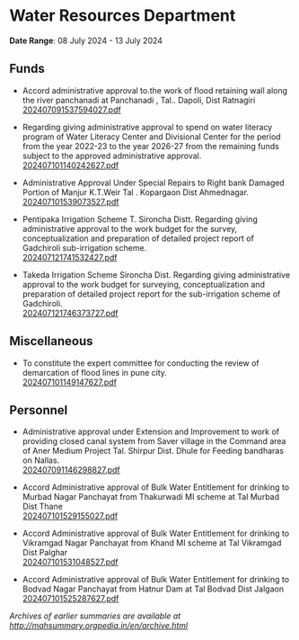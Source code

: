 # Water Resources Department

**Date Range**: 08 July 2024 - 13 July 2024


## Funds
- Accord administrative approval to.the work of flood retaining wall along the river panchanadi       at   Panchanadi , Tal..  Dapoli, Dist Ratnagiri\
  [202407091537594027.pdf](https://gr.maharashtra.gov.in/Site/Upload/Government%20Resolutions/English/202407091537594027.pdf)

- Regarding giving administrative approval to spend on water literacy program of Water Literacy Center and Divisional Center for the period from the year 2022-23 to the year 2026-27 from the remaining funds subject to the approved administrative approval.\
  [202407101140242627.pdf](https://gr.maharashtra.gov.in/Site/Upload/Government%20Resolutions/English/202407101140242627.pdf)

- Administrative Approval Under Special Repairs to Right bank Damaged Portion of Manjur K.T.Weir Tal . Kopargaon Dist Ahmednagar.\
  [202407101539073527.pdf](https://gr.maharashtra.gov.in/Site/Upload/Government%20Resolutions/English/202407101539073527.pdf)

- Pentipaka Irrigation Scheme T. Sironcha Distt. Regarding giving administrative approval to the work budget for the survey, conceptualization and preparation of detailed project report of Gadchiroli sub-irrigation scheme.\
  [202407121741532427.pdf](https://gr.maharashtra.gov.in/Site/Upload/Government%20Resolutions/English/202407121741532427.pdf)

- Takeda Irrigation Scheme Sironcha Dist. Regarding giving administrative approval to the work budget for surveying, conceptualization and preparation of detailed project report for the sub-irrigation scheme of Gadchiroli.\
  [202407121746373727.pdf](https://gr.maharashtra.gov.in/Site/Upload/Government%20Resolutions/English/202407121746373727.pdf)

## Miscellaneous
- To constitute the expert committee for conducting the review of demarcation of flood lines in pune city.\
  [202407101149147627.pdf](https://gr.maharashtra.gov.in/Site/Upload/Government%20Resolutions/English/202407101149147627.pdf)

## Personnel
- Administrative approval under Extension and Improvement to work of providing  closed  canal system  from Saver village in the Command  area of Aner Medium Project Tal. Shirpur Dist. Dhule for Feeding bandharas on Nallas.\
  [202407091146298827.pdf](https://gr.maharashtra.gov.in/Site/Upload/Government%20Resolutions/English/202407091146298827.pdf)

- Accord Administrative approval of Bulk Water Entitlement for drinking  to Murbad Nagar Panchayat from Thakurwadi MI scheme at Tal Murbad Dist Thane\
  [202407101529155027.pdf](https://gr.maharashtra.gov.in/Site/Upload/Government%20Resolutions/English/202407101529155027.pdf)

- Accord Administrative approval of Bulk Water Entitlement for drinking  to Vikramgad Nagar Panchayat from Khand MI scheme at Tal Vikramgad Dist Palghar\
  [202407101531048527.pdf](https://gr.maharashtra.gov.in/Site/Upload/Government%20Resolutions/English/202407101531048527.pdf)

- Accord Administrative approval of Bulk Water Entitlement for drinking  to Bodvad Nagar Panchayat from Hatnur  Dam  at Tal Bodvad Dist Jalgaon\
  [202407101525287627.pdf](https://gr.maharashtra.gov.in/Site/Upload/Government%20Resolutions/English/202407101525287627.pdf)


*Archives of earlier summaries are available at http://mahsummary.orgpedia.in/en/archive.html*